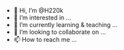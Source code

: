 - 👋 Hi, I’m @H220k
- 👀 I’m interested in ...
- 🌱 I’m currently learning & teaching ...
- 💞️ I’m looking to collaborate on ...
- 📫 How to reach me ...


<!---
H220k/H220k is a ✨ special ✨ repository because its `README.md` (this file) appears on your profile.
